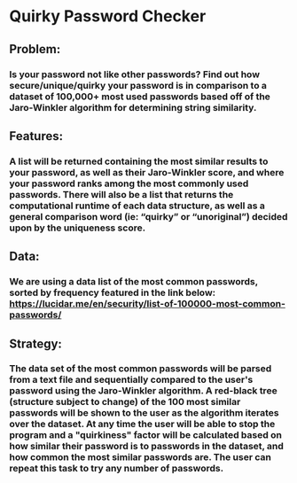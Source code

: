 # Quirky Password Checker
## Problem:
### Is your password not like other passwords? Find out how secure/unique/quirky your password is in comparison to a dataset of 100,000+ most used passwords based off of the Jaro-Winkler algorithm for determining string similarity.
## Features: 
### A list will be returned containing the most similar results to your password, as well as their Jaro-Winkler score, and where your password ranks among the most commonly used passwords. There will also be a list that returns the computational runtime of each data structure, as well as a general comparison word (ie: “quirky” or “unoriginal”) decided upon by the uniqueness score.
## Data:
### We are using a data list of the most common passwords, sorted by frequency featured in the link below: https://lucidar.me/en/security/list-of-100000-most-common-passwords/
## Strategy:
### The data set of the most common passwords will be parsed from a text file and sequentially compared to the user's password using the Jaro-Winkler algorithm. A red-black tree (structure subject to change)  of the 100 most similar passwords will be shown to the user as the algorithm iterates over the dataset. At any time the user will be able to stop the program and a "quirkiness" factor will be calculated based on how similar their password is to passwords in the dataset, and how common the most similar passwords are. The user can repeat this task to try any number of passwords.

